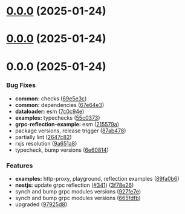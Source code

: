

# [0.0.0](https://github.com/atls/nestjs/compare/@examples/grpc-reflection@0.0.0...@examples/grpc-reflection@0.0.0) (2025-01-24)






# [0.0.0](https://github.com/atls/nestjs/compare/@examples/grpc-reflection@0.0.0...@examples/grpc-reflection@0.0.0) (2025-01-24)






# 0.0.0 (2025-01-24)


### Bug Fixes


* **common:** checks ([69e5e3c](https://github.com/atls/nestjs/commit/69e5e3ccab57cffc6200341f3d4a29d581b7411a))
* **common:** dependencies ([67e64e3](https://github.com/atls/nestjs/commit/67e64e3e33c3aa6cff5f40b8d8b62c8569ea84a4))
* **dataloader:** esm ([7c0c94e](https://github.com/atls/nestjs/commit/7c0c94e56f07dd62132e9f240b6d42f570b50bf5))
* **examples:** typechecks ([55c0373](https://github.com/atls/nestjs/commit/55c037357dc7a05c10abd894ddf020895ef6c307))
* **grpc-reflection-example:** esm ([215579a](https://github.com/atls/nestjs/commit/215579a8b9e3e24ed33c32e841d032e2c40a041a))
* package versions, release trigger ([87ab478](https://github.com/atls/nestjs/commit/87ab478108401ed17692c4ccf36203cfa014a71e))
* partially lint ([2647c82](https://github.com/atls/nestjs/commit/2647c82b332677d492d1f6793c42272c52f1fb7c))
* rxjs resolution ([9a651a8](https://github.com/atls/nestjs/commit/9a651a8e8cb514f60ffaf82c16ff18cd8822fbde))
* typecheck, bump versions ([6e60814](https://github.com/atls/nestjs/commit/6e60814d040195a205d5c4b3b6bfeca375cb5b31))

### Features


* **examples:** http-proxy, playground, reflection examples ([89fa0b6](https://github.com/atls/nestjs/commit/89fa0b607ba6c5d7207224469475e4f5006e233a))
* **nestjs:** update grpc reflection ([#341](https://github.com/atls/nestjs/issues/341)) ([3f78e26](https://github.com/atls/nestjs/commit/3f78e26340b9ba64eab425160e8cea7ba83a3538))
* synch and bump grpc modules versions ([927fe7e](https://github.com/atls/nestjs/commit/927fe7e8a7d7ca139fa54dfc6f3c9781dbe057b8))
* synch and bump grpc modules versions ([665fdfb](https://github.com/atls/nestjs/commit/665fdfba7dc111b2a5fd17c95711f9cfbc08002d))
* upgraded ([97925d8](https://github.com/atls/nestjs/commit/97925d8ba5c1b658abefedc2a8fc2f052ed11d24))


